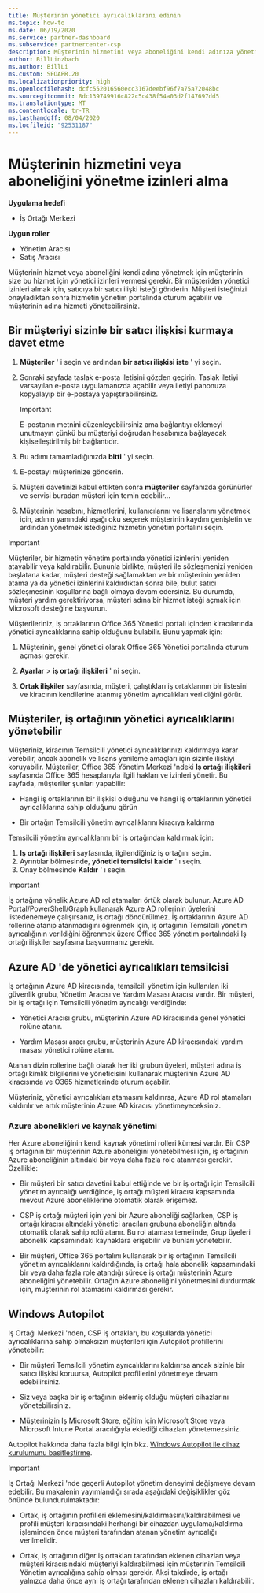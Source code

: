 ```yaml
---
title: Müşterinin yönetici ayrıcalıklarını edinin
ms.topic: how-to
ms.date: 06/19/2020
ms.service: partner-dashboard
ms.subservice: partnercenter-csp
description: Müşterinin hizmetini veya aboneliğini kendi adınıza yönetmek için ihtiyacınız olan izinleri alın. İzinlerin nasıl verildiğini, iptal edildiğini ve yönetildiğini öğrenin.
author: BillLinzbach
ms.author: BillLi
ms.custom: SEOAPR.20
ms.localizationpriority: high
ms.openlocfilehash: dcfc552016560ecc3167deebf96f7a75a72048bc
ms.sourcegitcommit: 8dc139749916c822c5c438f54a03d2f147697dd5
ms.translationtype: MT
ms.contentlocale: tr-TR
ms.lasthandoff: 08/04/2020
ms.locfileid: "92531187"
---
```

# <a name="obtain-permissions-to-manage-a-customers-service-or-subscription"></a>Müşterinin hizmetini veya aboneliğini yönetme izinleri alma

**Uygulama hedefi**

- İş Ortağı Merkezi

**Uygun roller**

- Yönetim Aracısı
- Satış Aracısı

Müşterinin hizmet veya aboneliğini kendi adına yönetmek için müşterinin size bu hizmet için yönetici izinleri vermesi gerekir. Bir müşteriden yönetici izinleri almak için, satıcıya bir satıcı ilişki isteği gönderin. Müşteri isteğinizi onayladıktan sonra hizmetin yönetim portalında oturum açabilir ve müşterinin adına hizmeti yönetebilirsiniz. 

## <a name="invite-a-customer-to-establish-a-reseller-relationship-with-you"></a>Bir müşteriyi sizinle bir satıcı ilişkisi kurmaya davet etme

1.  **Müşteriler** ' i seçin ve ardından **bir satıcı ilişkisi iste** ' yi seçin.

2.  Sonraki sayfada taslak e-posta iletisini gözden geçirin. Taslak iletiyi varsayılan e-posta uygulamanızda açabilir veya iletiyi panonuza kopyalayıp bir e-postaya yapıştırabilirsiniz. 

    >[!IMPORTANT]
    >E-postanın metnini düzenleyebilirsiniz ama bağlantıyı eklemeyi unutmayın çünkü bu müşteriyi doğrudan hesabınıza bağlayacak kişiselleştirilmiş bir bağlantıdır. 
    
3.  Bu adımı tamamladığınızda **bitti** ' yi seçin.

4.  E-postayı müşterinize gönderin.

5.  Müşteri davetinizi kabul ettikten sonra **müşteriler** sayfanızda görünürler ve servisi buradan müşteri için temin edebilir...

6.  Müşterinin hesabını, hizmetlerini, kullanıcılarını ve lisanslarını yönetmek için, adının yanındaki aşağı oku seçerek müşterinin kaydını genişletin ve ardından yönetmek istediğiniz hizmetin yönetim portalını seçin.

>[!IMPORTANT]  
>Müşteriler, bir hizmetin yönetim portalında yönetici izinlerini yeniden atayabilir veya kaldırabilir. Bununla birlikte, müşteri ile sözleşmenizi yeniden başlatana kadar, müşteri desteği sağlamaktan ve bir müşterinin yeniden atama ya da yönetici izinlerini kaldırdıktan sonra bile, bulut satıcı sözleşmesinin koşullarına bağlı olmaya devam edersiniz. Bu durumda, müşteri yardım gerektiriyorsa, müşteri adına bir hizmet isteği açmak için Microsoft desteğine başvurun.

Müşterileriniz, iş ortaklarının Office 365 Yönetici portalı içinden kiracılarında yönetici ayrıcalıklarına sahip olduğunu bulabilir. Bunu yapmak için:

1. Müşterinin, genel yönetici olarak Office 365 Yönetici portalında oturum açması gerekir.

2. **Ayarlar**  >  **iş ortağı ilişkileri** ' ni seçin.

3. **Ortak ilişkiler** sayfasında, müşteri, çalıştıkları iş ortaklarının bir listesini ve kiracının kendilerine atanmış yönetim ayrıcalıkları verildiğini görür.

## <a name="customers-can-manage-a-partners-delegated-admin-privileges"></a>Müşteriler, iş ortağının yönetici ayrıcalıklarını yönetebilir 

Müşteriniz, kiracının Temsilcili yönetici ayrıcalıklarınızı kaldırmaya karar verebilir, ancak abonelik ve lisans yenileme amaçları için sizinle ilişkiyi koruyabilir. Müşteriler, Office 365 Yönetim Merkezi 'ndeki **Iş ortağı ilişkileri** sayfasında Office 365 hesaplarıyla ilgili hakları ve izinleri yönetir. Bu sayfada, müşteriler şunları yapabilir:

- Hangi iş ortaklarının bir ilişkisi olduğunu ve hangi iş ortaklarının yönetici ayrıcalıklarına sahip olduğunu görün

- Bir ortağın Temsilcili yönetim ayrıcalıklarını kiracıya kaldırma

Temsilcili yönetim ayrıcalıklarını bir iş ortağından kaldırmak için:

1. **Iş ortağı ilişkileri** sayfasında, ilgilendiğiniz iş ortağını seçin.
2. Ayrıntılar bölmesinde, **yönetici temsilcisi kaldır** ' ı seçin.
3. Onay bölmesinde **Kaldır** ' ı seçin.

>[!IMPORTANT]  
>İş ortağına yönelik Azure AD rol atamaları örtük olarak bulunur. Azure AD Portal/PowerShell/Graph kullanarak Azure AD rollerinin üyelerini listedenemeye çalışırsanız, iş ortağı döndürülmez. İş ortaklarının Azure AD rollerine atanıp atanmadığını öğrenmek için, iş ortağının Temsilcili yönetim ayrıcalığının verildiğini öğrenmek üzere Office 365 yönetim portalındaki Iş ortağı ilişkiler sayfasına başvurmanız gerekir.

## <a name="delegated-admin-privileges-in-azure-ad"></a>Azure AD 'de yönetici ayrıcalıkları temsilcisi 

İş ortağının Azure AD kiracısında, temsilcili yönetim için kullanılan iki güvenlik grubu, Yönetim Aracısı ve Yardım Masası Aracısı vardır. Bir müşteri, bir iş ortağı için Temsilcili yönetim ayrıcalığı verdiğinde:

- Yönetici Aracısı grubu, müşterinin Azure AD kiracısında genel yönetici rolüne atanır.

- Yardım Masası aracı grubu, müşterinin Azure AD kiracısındaki yardım masası yönetici rolüne atanır.

Atanan dizin rollerine bağlı olarak her iki grubun üyeleri, müşteri adına iş ortağı kimlik bilgilerini ve yöneticisini kullanarak müşterinin Azure AD kiracısında ve O365 hizmetlerinde oturum açabilir.

Müşteriniz, yönetici ayrıcalıkları atamasını kaldırırsa, Azure AD rol atamaları kaldırılır ve artık müşterinin Azure AD kiracısı yönetimeyeceksiniz.

### <a name="azure-subscriptions-and-resource-management"></a>Azure abonelikleri ve kaynak yönetimi

Her Azure aboneliğinin kendi kaynak yönetimi rolleri kümesi vardır. Bir CSP iş ortağının bir müşterinin Azure aboneliğini yönetebilmesi için, iş ortağının Azure aboneliğinin altındaki bir veya daha fazla role atanması gerekir. Özellikle:

- Bir müşteri bir satıcı davetini kabul ettiğinde ve bir iş ortağı için Temsilcili yönetim ayrıcalığı verdiğinde, iş ortağı müşteri kiracısı kapsamında mevcut Azure aboneliklerine otomatik olarak erişemez.

- CSP iş ortağı müşteri için yeni bir Azure aboneliği sağlarken, CSP iş ortağı kiracısı altındaki yönetici aracıları grubuna aboneliğin altında otomatik olarak sahip rolü atanır. Bu rol ataması temelinde, Grup üyeleri abonelik kapsamındaki kaynaklara erişebilir ve bunları yönetebilir.

- Bir müşteri, Office 365 portalını kullanarak bir iş ortağının Temsilcili yönetim ayrıcalıklarını kaldırdığında, iş ortağı hala abonelik kapsamındaki bir veya daha fazla role atandığı sürece iş ortağı müşterinin Azure aboneliğini yönetebilir. Ortağın Azure aboneliğini yönetmesini durdurmak için, müşterinin rol atamasını kaldırması gerekir.

## <a name="windows-autopilot"></a>Windows Autopilot

Iş Ortağı Merkezi 'nden, CSP iş ortakları, bu koşullarda yönetici ayrıcalıklarına sahip olmaksızın müşterileri için Autopilot profillerini yönetebilir: 

- Bir müşteri Temsilcili yönetim ayrıcalıklarını kaldırırsa ancak sizinle bir satıcı ilişkisi koruursa, Autopilot profillerini yönetmeye devam edebilirsiniz.

- Siz veya başka bir iş ortağının eklemiş olduğu müşteri cihazlarını yönetebilirsiniz. 

- Müşterinizin Iş Microsoft Store, eğitim için Microsoft Store veya Microsoft Intune Portal aracılığıyla eklediği cihazları yönetemezsiniz.

Autopilot hakkında daha fazla bilgi için bkz. [Windows Autopilot ile cihaz kurulumunu basitleştirme](autopilot.md).

>[!IMPORTANT]  
>Iş Ortağı Merkezi 'nde geçerli Autopilot yönetim deneyimi değişmeye devam edebilir. Bu makalenin yayımlandığı sırada aşağıdaki değişiklikler göz önünde bulundurulmaktadır:

- Ortak, iş ortağının profilleri eklemesini/kaldırmasını/kaldırabilmesi ve profili müşteri kiracısındaki herhangi bir cihazdan uygulama/kaldırma işleminden önce müşteri tarafından atanan yönetim ayrıcalığı verilmelidir.

- Ortak, iş ortağının diğer iş ortakları tarafından eklenen cihazları veya müşteri kiracısındaki müşteriyi kaldırabilmesi için müşterinin Temsilcili Yönetim ayrıcalığına sahip olması gerekir. Aksi takdirde, iş ortağı yalnızca daha önce aynı iş ortağı tarafından eklenen cihazları kaldırabilir.
